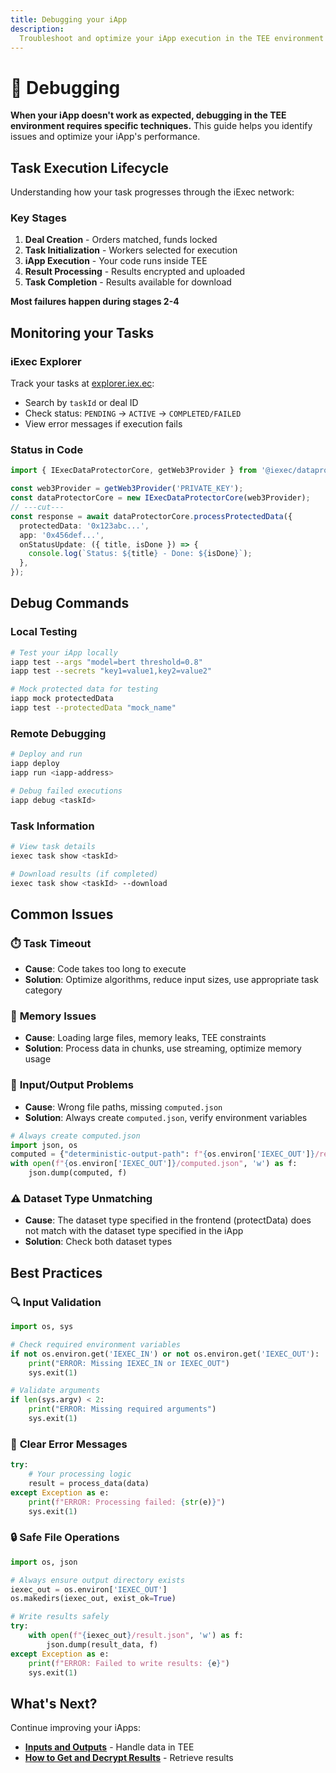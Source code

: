 ```yaml
---
title: Debugging your iApp
description:
  Troubleshoot and optimize your iApp execution in the TEE environment
---
```


# 🐛 Debugging

**When your iApp doesn't work as expected, debugging in the TEE environment
requires specific techniques.** This guide helps you identify issues and
optimize your iApp's performance.

## Task Execution Lifecycle

Understanding how your task progresses through the iExec network:

### Key Stages

1. **Deal Creation** - Orders matched, funds locked
2. **Task Initialization** - Workers selected for execution
3. **iApp Execution** - Your code runs inside TEE
4. **Result Processing** - Results encrypted and uploaded
5. **Task Completion** - Results available for download

**Most failures happen during stages 2-4**

## Monitoring your Tasks

### iExec Explorer

Track your tasks at [explorer.iex.ec](https://explorer.iex.ec):

- Search by `taskId` or deal ID
- Check status: `PENDING` → `ACTIVE` → `COMPLETED/FAILED`
- View error messages if execution fails

### Status in Code

```ts twoslash
import { IExecDataProtectorCore, getWeb3Provider } from '@iexec/dataprotector';

const web3Provider = getWeb3Provider('PRIVATE_KEY');
const dataProtectorCore = new IExecDataProtectorCore(web3Provider);
// ---cut---
const response = await dataProtectorCore.processProtectedData({
  protectedData: '0x123abc...',
  app: '0x456def...',
  onStatusUpdate: ({ title, isDone }) => {
    console.log(`Status: ${title} - Done: ${isDone}`);
  },
});
```

## Debug Commands

### Local Testing

```bash
# Test your iApp locally
iapp test --args "model=bert threshold=0.8"
iapp test --secrets "key1=value1,key2=value2"

# Mock protected data for testing
iapp mock protectedData
iapp test --protectedData "mock_name"
```

### Remote Debugging

```bash
# Deploy and run
iapp deploy
iapp run <iapp-address>

# Debug failed executions
iapp debug <taskId>
```

### Task Information

```bash
# View task details
iexec task show <taskId>

# Download results (if completed)
iexec task show <taskId> --download
```

## Common Issues

### ⏱️ **Task Timeout**

- **Cause**: Code takes too long to execute
- **Solution**: Optimize algorithms, reduce input sizes, use appropriate task
  category

### 💾 **Memory Issues**

- **Cause**: Loading large files, memory leaks, TEE constraints
- **Solution**: Process data in chunks, use streaming, optimize memory usage

### 📁 **Input/Output Problems**

- **Cause**: Wrong file paths, missing `computed.json`
- **Solution**: Always create `computed.json`, verify environment variables

```python
# Always create computed.json
import json, os
computed = {"deterministic-output-path": f"{os.environ['IEXEC_OUT']}/result.json"}
with open(f"{os.environ['IEXEC_OUT']}/computed.json", 'w') as f:
    json.dump(computed, f)
```

### ⚠️ **Dataset Type Unmatching**

- **Cause**: The dataset type specified in the frontend (protectData) does not
  match with the dataset type specified in the iApp
- **Solution**: Check both dataset types

## Best Practices

### 🔍 **Input Validation**

```python
import os, sys

# Check required environment variables
if not os.environ.get('IEXEC_IN') or not os.environ.get('IEXEC_OUT'):
    print("ERROR: Missing IEXEC_IN or IEXEC_OUT")
    sys.exit(1)

# Validate arguments
if len(sys.argv) < 2:
    print("ERROR: Missing required arguments")
    sys.exit(1)
```

### 📝 **Clear Error Messages**

```python
try:
    # Your processing logic
    result = process_data(data)
except Exception as e:
    print(f"ERROR: Processing failed: {str(e)}")
    sys.exit(1)
```

### 🔒 **Safe File Operations**

```python
import os, json

# Always ensure output directory exists
iexec_out = os.environ['IEXEC_OUT']
os.makedirs(iexec_out, exist_ok=True)

# Write results safely
try:
    with open(f"{iexec_out}/result.json", 'w') as f:
        json.dump(result_data, f)
except Exception as e:
    print(f"ERROR: Failed to write results: {e}")
    sys.exit(1)
```

## What's Next?

Continue improving your iApps:

- **[Inputs and Outputs](/documentation/build-iapp/guides/inputs-and-outputs)** -
  Handle data in TEE
- **[How to Get and Decrypt Results](/documentation/build-iapp/guides/how-to-get-and-decrypt-results)** -
  Retrieve results
